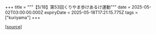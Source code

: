+++
title = """【5/18】第53回くりやま歩けあるけ運動"""
date = 2025-05-02T03:00:00.000Z
expiryDate = 2025-05-18T17:21:15.775Z
tags = ["kuriyama"]
+++


[[source]](https://www.town.kuriyama.hokkaido.jp/soshiki/55/31431.html)
